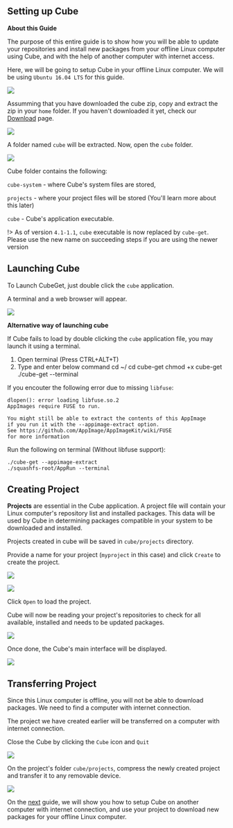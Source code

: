 ## Setting up Cube

**About this Guide**

The purpose of this entire guide is to show how you will be able to update your repositories and install new packages from your offline Linux computer using Cube, and with the help of another computer with internet access.

Here, we will be going to setup Cube in your offline Linux computer. We will be using `Ubuntu 16.04 LTS` for this guide.

![](_media/img01.png)

Assumming that you have downloaded the cube zip, copy and extract the zip in your `home` folder. If you haven't downloaded it yet, check our [Download](/download) page.

![](_media/img02.png)

A folder named `cube` will be extracted. Now, open the `cube` folder.

![](_media/img03.png)

Cube folder contains the following:

`cube-system` - where Cube's system files are stored,

`projects` - where your project files will be stored (You'll learn more about this later)

`cube` - Cube's application executable.

!> As of version `4.1-1.1`, `cube` executable is now replaced by `cube-get`. Please use the new name on succeeding steps if you are using the newer version

## Launching Cube

To Launch CubeGet, just double click the `cube` application.

A terminal and a web browser will appear.

![](_media/img04.png)

**Alternative way of launching cube**

If Cube fails to load by double clicking the `cube` application file, you may launch it using a terminal.

1. Open terminal (Press CTRL+ALT+T)
2. Type and enter below command
        cd ~/
        cd cube-get
        chmod +x cube-get
        ./cube-get --terminal

If you encouter the following error due to missing `libfuse`:
```
dlopen(): error loading libfuse.so.2
AppImages require FUSE to run.

You might still be able to extract the contents of this AppImage
if you run it with the --appimage-extract option.
See https://github.com/AppImage/AppImageKit/wiki/FUSE
for more information
```

Run the following on terminal (Without libfuse support):
```
./cube-get --appimage-extract
./squashfs-root/AppRun --terminal
```

## Creating Project
**Projects** are essential in the Cube application. A project file will contain your Linux computer's repository list and installed packages. This data will be used by Cube in determining packages compatible in your system to be downloaded and installed.

Projects created in cube will be saved in `cube/projects` directory.

Provide a name for your project (`myproject` in this case) and click `Create` to create the project.

![](_media/img05.png)

![](_media/img07.png)

Click `Open` to load the project.

Cube will now be reading your project's repositories to check for all available, installed and needs to be updated packages.

![](_media/img08.png)

Once done, the Cube's main interface will be displayed.

![](_media/img10.png)

## Transferring Project

Since this Linux computer is offline, you will not be able to download packages.
We need to find a computer with internet connection.

The project we have created earlier will be transferred on a computer with internet connection.

Close the Cube by clicking the `Cube` icon and `Quit`

![](_media/img12.png)

On the project's folder `cube/projects`, compress the newly created project and transfer it to any removable device.

![](_media/img14.png)

On the [next](/setup-windows) guide, we will show you how to setup Cube on another computer with internet connection, and use your project to download new packages for your offline Linux computer.
